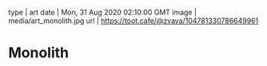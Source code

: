type | art
date | Mon, 31 Aug 2020 02:10:00 GMT
image | media/art_monolith.jpg
url | https://toot.cafe/@zvava/104781330786649961

# Monolith
